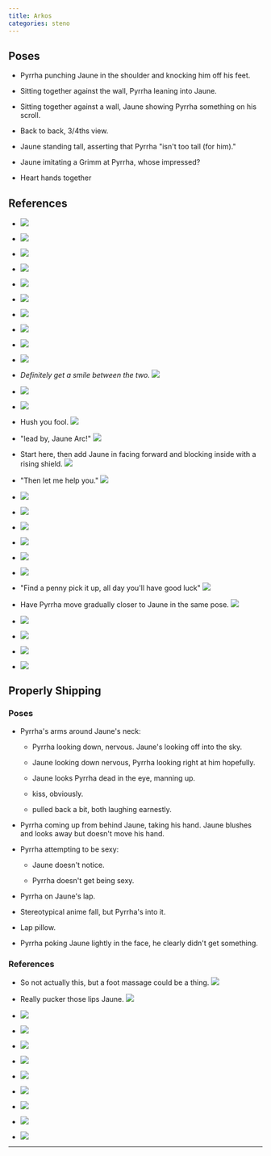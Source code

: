 ```yaml
---
title: Arkos
categories: steno
---
```



## Poses

* Pyrrha punching Jaune in the shoulder and knocking him off his feet. 

* Sitting together against the wall, Pyrrha leaning into Jaune. 

* Sitting together against a wall, Jaune showing Pyrrha something on his scroll. 

* Back to back, 3/4ths view. 

* Jaune standing tall, asserting that Pyrrha "isn't too tall (for him)."

* Jaune imitating a Grimm at Pyrrha, whose impressed?

* Heart hands together

## References

* ![](https://i.imgur.com/7FBpk6g.png)

* ![](https://i.imgur.com/7LL0qtM.png)

* ![](https://i.imgur.com/hRTr2hv.png)

* ![](https://i.imgur.com/t1B3y5f.png)

* ![](https://i.imgur.com/VgVojay.png)

* ![](https://i.imgur.com/F5D84ol.png)

* ![](http://i.imgur.com/ZewPOJi.png)

* ![](http://i.imgur.com/3IFby9Z.png)

* ![](http://i.imgur.com/fh2oZfl.png)

* ![](http://i.imgur.com/hXENE6e.jpg)

* *Definitely get a smile between the two.* ![](http://i.imgur.com/yazw8HP.png)

* ![](http://i.imgur.com/nguTH1v.png)

* ![](http://i.imgur.com/oRzo5jr.png)

* Hush you fool. ![](http://i.imgur.com/zAdNzpU.png)

* "lead by, Jaune Arc!" ![](http://i.imgur.com/4Wl8E6H.png)

* Start here, then add Jaune in facing forward and blocking inside with a rising shield. ![](http://i.imgur.com/QbCEWBO.png)

* "Then let me help you." ![](http://i.imgur.com/pmxBmGG.png)

* ![](http://i.imgur.com/5ZUk1CP.png)

* ![](http://i.imgur.com/LoAGxry.png)

* ![](http://i.imgur.com/jHzbqAj.png)

* ![](http://i.imgur.com/qbcT227.png)

* ![](http://i.imgur.com/ZSlumce.png)

* ![](http://i.imgur.com/5Geui6S.png)

* "Find a penny pick it up, all day you'll have good luck" ![](http://i.imgur.com/nmdEpaW.png)

* Have Pyrrha move gradually closer to Jaune in the same pose. ![](http://i.imgur.com/7evfnpa.png)

* ![](http://i.imgur.com/ra3garO.jpg)

* ![](http://i.imgur.com/Rgu20Dk.png)

* ![](https://i.imgur.com/5sv6vOd.png)

* ![](https://i.imgur.com/z6IOJ7z.jpg)

## Properly Shipping

### Poses

* Pyrrha's arms around Jaune's neck:
  
  * Pyrrha looking down, nervous. Jaune's looking off into the sky.

  * Jaune looking down nervous, Pyrrha looking right at him hopefully.

  * Jaune looks Pyrrha dead in the eye, manning up. 

  * kiss, obviously.

  * pulled back a bit, both laughing earnestly. 

* Pyrrha coming up from behind Jaune, taking his hand. Jaune blushes and looks away but doesn't move his hand. 

* Pyrrha attempting to be sexy:
  
  * Jaune doesn't notice.

  * Pyrrha doesn't get being sexy. 

* Pyrrha on Jaune's lap. 

* Stereotypical anime fall, but Pyrrha's into it. 

* Lap pillow. 

* Pyrrha poking Jaune lightly in the face, he clearly didn't get something. 

### References

* So not actually this, but a foot massage could be a thing. ![](https://i.imgur.com/y4x50BU.png)

* Really pucker those lips Jaune. ![](https://i.imgur.com/yeszLOV.png)

* ![](https://i.imgur.com/m74LFmc.jpg)

* ![](https://i.imgur.com/Ayhp3N3.png)

* ![](https://i.imgur.com/07G2y7K.png)

* ![](https://i.imgur.com/iL6rjNd.png)

* ![](https://i.imgur.com/5s8hpLB.png)

* ![](http://i.imgur.com/PqzYaa4.png)

* ![](http://i.imgur.com/4m76zfm.png)

* ![](http://i.imgur.com/fbJZWaR.png)

* ![](http://i.imgur.com/sqm2sik.png)

---
